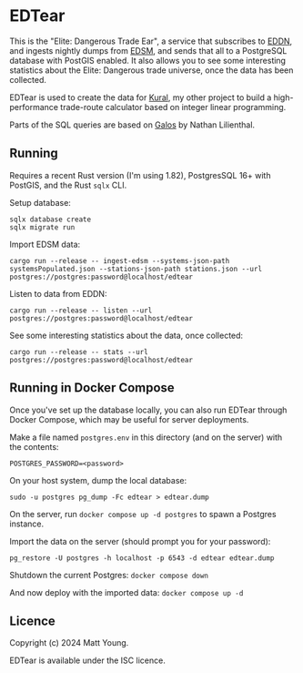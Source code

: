 # EDTear
This is the "Elite: Dangerous Trade Ear", a service that subscribes to [EDDN](https://github.com/EDCD/EDDN),
and ingests nightly dumps from [EDSM](https://www.edsm.net/en/nightly-dumps), and sends that all to a
PostgreSQL database with PostGIS enabled. It also allows you to see some interesting statistics about the
Elite: Dangerous trade universe, once the data has been collected.

EDTear is used to create the data for [Kural](https://github.com/mattyoung101/kural), my other project to
build a high-performance trade-route calculator based on integer linear programming.

Parts of the SQL queries are based on [Galos](https://github.com/nixpulvis/galos/) by Nathan Lilienthal.

## Running
Requires a recent Rust version (I'm using 1.82), PostgresSQL 16+ with PostGIS, and the Rust `sqlx` CLI.

Setup database:

```
sqlx database create
sqlx migrate run
```

Import EDSM data:

```
cargo run --release -- ingest-edsm --systems-json-path systemsPopulated.json --stations-json-path stations.json --url postgres://postgres:password@localhost/edtear
```

Listen to data from EDDN:

```
cargo run --release -- listen --url postgres://postgres:password@localhost/edtear
```

See some interesting statistics about the data, once collected:

```
cargo run --release -- stats --url postgres://postgres:password@localhost/edtear
```

## Running in Docker Compose
Once you've set up the database locally, you can also run EDTear through Docker Compose, which may be useful
for server deployments.

Make a file named `postgres.env` in this directory (and on the server) with the contents:

```
POSTGRES_PASSWORD=<password>
```

On your host system, dump the local database:

```shell
sudo -u postgres pg_dump -Fc edtear > edtear.dump
```

On the server, run `docker compose up -d postgres` to spawn a Postgres instance.

Import the data on the server (should prompt you for your password):

```shell
pg_restore -U postgres -h localhost -p 6543 -d edtear edtear.dump
```

Shutdown the current Postgres: `docker compose down`

And now deploy with the imported data: `docker compose up -d`

## Licence
Copyright (c) 2024 Matt Young.

EDTear is available under the ISC licence.
